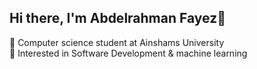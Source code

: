 
  <h2>Hi there, I'm Abdelrahman Fayez👋 </h2>

&#127979; Computer science student at Ainshams University <br>
🔭 Interested in Software Development & machine learning


<!--
**Abdelrahmannfayez/Abdelrahmannfayez** is a ✨ _special_ ✨ repository because its `README.md` (this file) appears on your GitHub profile.

Here are some ideas to get you started:

-  I’m currently working on ...
- 🌱 I’m currently learning ...
- 👯 I’m looking to collaborate on ...
- 🤔 I’m looking for help with ...
- 💬 Ask me about ...
- 📫 How to reach me: ...
- 😄 Pronouns: ...
- ⚡ Fun fact: ...
-->

